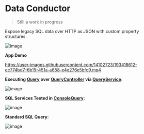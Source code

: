 # Data Conductor

> Still a work in progress

Expose legacy SQL data over HTTP as JSON with custom property structures.

![image](https://user-images.githubusercontent.com/14102723/194660363-92e94e10-dd3b-4e9c-89ce-c425adbd5374.png)

**App Demo**

https://user-images.githubusercontent.com/14102723/193418612-ec774bd7-6b15-451a-a658-e4e276e5bfc9.mp4

**Executing [Query](./src/server/Conductor.Models/Entities/Query.cs) over [QueryController](./src/server/Conductor.Api/Controllers/QueryController.cs) via [QueryService](./src/server/Conductor.Services/Api/QueryService.cs):**

![image](https://user-images.githubusercontent.com/14102723/194567549-59b200f5-2191-430d-a452-5c87f54a5c50.png)

**SQL Services Tested in [ConsoleQuery](./src/samples/ConsoleQuery/):**

![image](https://user-images.githubusercontent.com/14102723/194566599-30d863dc-42ba-4d1c-bdd2-75e3991988bd.png)

**Standard SQL Query:**

![image](https://user-images.githubusercontent.com/14102723/194565553-b09a0cf9-1887-4ee5-ba5d-ae0f80ec7b25.png)
